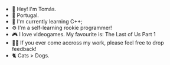 - 👋 Hey! I'm Tomás.
- 📍 Portugal.
- 🌱 I'm currently learning C++;
- ⚙️ I'm a self-learning rookie programmer!
- 🎮 I love videogames. My favourite is: The Last of Us Part 1
- 👨‍💻 If you ever come accross my work, please feel free to drop feedback!
- 🐈 Cats > Dogs.
